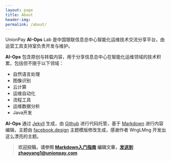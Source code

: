 ```yaml
---
layout: page
title: About
header-img:
permalink: /about/
---
```

UnionPay **AI-Ops** Lab 是中国银联信息总中心智能化运维技术交流分享平台，由运营工具支持室负责开发与维护。

**AI-Ops** 包含原创与转载内容，用于分享信息总中心在智能化运维领域的技术积累，包括但不限于以下领域：
* 自然语言处理
* 图像识别
* 云计算
* 运维自动化
* 流程工具
* 运维数据分析
* Java开发

**AI-Ops** 通过 [Jekyll](http://jekyllrb.com/) 生成，由 [Github](https://github.com/) 进行代码托管，基于 [Markdown](https://en.wikipedia.org/wiki/Markdown) 进行内容编辑，主题由 [facebook.design](https://github.com/wnglmng/wnglmng.github.io) 主题模版修改生成，感谢作者 WngLMng 开发出这么漂亮的主题。

>**欢迎投稿，请参照 [Markdown入门指南](/2017/08/20/2) 编辑文章，发送到zhaoyang1@unionpay.com**